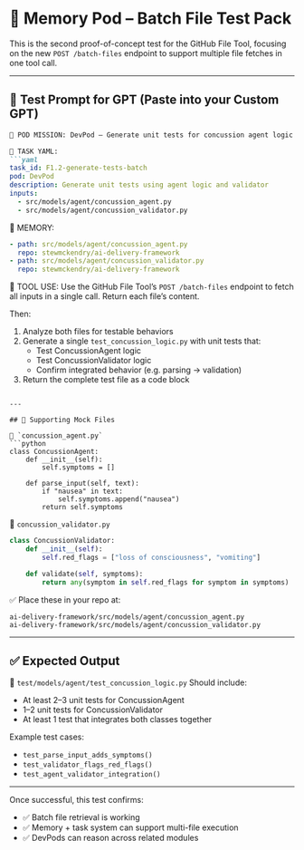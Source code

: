 # 🧪 Memory Pod – Batch File Test Pack

This is the second proof-of-concept test for the GitHub File Tool, focusing on the new `POST /batch-files` endpoint to support multiple file fetches in one tool call.

---

## 🎯 Test Prompt for GPT (Paste into your Custom GPT)

```markdown
🎯 POD MISSION: DevPod – Generate unit tests for concussion agent logic using multiple input files.

🧾 TASK YAML:
```yaml
task_id: F1.2-generate-tests-batch
pod: DevPod
description: Generate unit tests using agent logic and validator
inputs:
  - src/models/agent/concussion_agent.py
  - src/models/agent/concussion_validator.py
```

📁 MEMORY:
```yaml
- path: src/models/agent/concussion_agent.py
  repo: stewmckendry/ai-delivery-framework
- path: src/models/agent/concussion_validator.py
  repo: stewmckendry/ai-delivery-framework
```

📡 TOOL USE:
Use the GitHub File Tool’s `POST /batch-files` endpoint to fetch all inputs in a single call. Return each file’s content.

Then:
1. Analyze both files for testable behaviors
2. Generate a single `test_concussion_logic.py` with unit tests that:
   - Test ConcussionAgent logic
   - Test ConcussionValidator logic
   - Confirm integrated behavior (e.g. parsing → validation)
3. Return the complete test file as a code block
```

---

## 🧾 Supporting Mock Files

📄 `concussion_agent.py`
```python
class ConcussionAgent:
    def __init__(self):
        self.symptoms = []

    def parse_input(self, text):
        if "nausea" in text:
            self.symptoms.append("nausea")
        return self.symptoms
```

📄 `concussion_validator.py`
```python
class ConcussionValidator:
    def __init__(self):
        self.red_flags = ["loss of consciousness", "vomiting"]

    def validate(self, symptoms):
        return any(symptom in self.red_flags for symptom in symptoms)
```

✅ Place these in your repo at:
```
ai-delivery-framework/src/models/agent/concussion_agent.py
ai-delivery-framework/src/models/agent/concussion_validator.py
```

---

## ✅ Expected Output

📄 `test/models/agent/test_concussion_logic.py`
Should include:
- At least 2–3 unit tests for ConcussionAgent
- 1–2 unit tests for ConcussionValidator
- At least 1 test that integrates both classes together

Example test cases:
- `test_parse_input_adds_symptoms()`
- `test_validator_flags_red_flags()`
- `test_agent_validator_integration()`

---

Once successful, this test confirms:
- ✅ Batch file retrieval is working
- ✅ Memory + task system can support multi-file execution
- ✅ DevPods can reason across related modules
